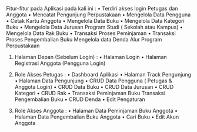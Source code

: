 Fitur-fitur pada Aplikasi pada kali ini :
• Terdiri akses login Petugas dan Anggota 
• Mencatat Pengunjung Perpustakaan 
• Mengelola Data Pengguna
• Cetak Kartu Anggota
• Mengelola Data Buku
• Mengelola Data Kategori Buku
• Mengelola Data Jurusan Program Studi (
  Sekolah atau Kampus)
• Mengelola Data Rak Buku
• Transaksi Proses Peminjaman
• Transaksi Proses Pengembalian Buku Mengelola data Denda
Alur Program Perpustakaan

1. Halaman Depan (Sebelum Login) :
• Halaman Login
• Halaman Registrasi Anggota (Pengguna
Login)

2. Role Akses Petugas :
• Dashboard Aplikasi
• Halaman Track Pengunjung
• Halaman Data Pengunjung
• CRUD Data Pengguna ( Petugas & Anggota
Login)
• CRUD Data Buku
• CRUD Data Jurusan
• CRUD Kategori
• CRUD Rak
• Transaksi Peminjaman Buku
Transaksi Pengembalian Buku
• CRUD Denda
• Edit Pengaturan

3. Role Akses Anggota :
• Halaman Data Peminjaman Buku Anggota
• Halaman Data Pengembalian Buku Anggota
• Cari Buku
• Edit Akun Anggota
